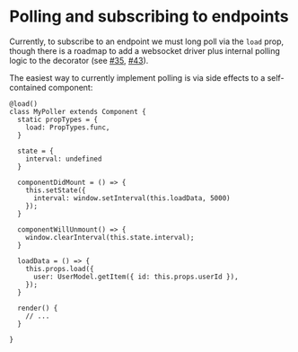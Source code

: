 # Polling and subscribing to endpoints

Currently, to subscribe to an endpoint we must long poll via the `load` prop,
though there is a roadmap to add a websocket driver plus internal polling logic
to the decorator (see [#35](https://github.com/tonyhb/tectonic/issues/35),
[#43](https://github.com/tonyhb/tectonic/issues/43)).

The easiest way to currently implement polling is via side effects to a
self-contained component:

```
@load()
class MyPoller extends Component {
  static propTypes = {
    load: PropTypes.func,
  }

  state = {
    interval: undefined
  }

  componentDidMount = () => {
    this.setState({
      interval: window.setInterval(this.loadData, 5000)
    });
  }

  componentWillUnmount() => {
    window.clearInterval(this.state.interval);
  }

  loadData = () => {
    this.props.load({
      user: UserModel.getItem({ id: this.props.userId }),
    });
  }

  render() {
    // ...
  }

}
```
